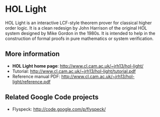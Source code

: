 # HOL Light #

HOL Light is an interactive LCF-style theorem prover for classical higher order logic. It is a clean redesign by John Harrison of the original HOL system designed by Mike Gordon in the 1980s. It is intended to help in the construction of formal proofs in pure mathematics or system verification.

## More information ##

  * **HOL Light home page**: http://www.cl.cam.ac.uk/~jrh13/hol-light/
  * Tutorial: http://www.cl.cam.ac.uk/~jrh13/hol-light/tutorial.pdf
  * Reference manual PDF: http://www.cl.cam.ac.uk/~jrh13/hol-light/reference.pdf

## Related Google Code projects ##

  * Flyspeck: http://code.google.com/p/flyspeck/